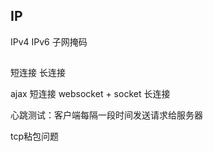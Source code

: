 

## IP
IPv4 IPv6 子网掩码


## 
短连接
长连接

ajax 短连接
websocket + socket 长连接

心跳测试：客户端每隔一段时间发送请求给服务器

tcp粘包问题
